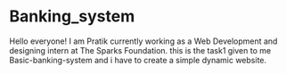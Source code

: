 # Banking_system
Hello everyone!
I am Pratik currently working as a Web Development and designing intern at The Sparks Foundation. this is the task1 given to me Basic-banking-system and i have to create a simple dynamic website. 
